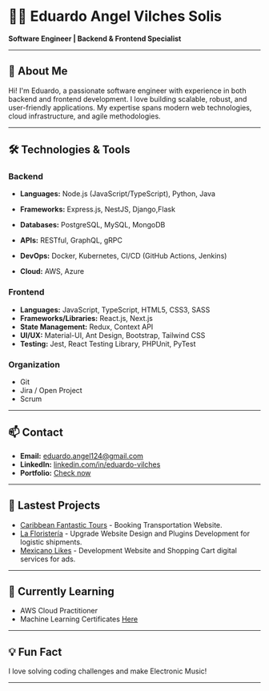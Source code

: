 # 👨‍💻 Eduardo Angel Vilches Solis

**Software Engineer | Backend & Frontend Specialist**

---

## 🚀 About Me

Hi! I'm Eduardo, a passionate software engineer with experience in both backend and frontend development. I love building scalable, robust, and user-friendly applications. My expertise spans modern web technologies, cloud infrastructure, and agile methodologies.

---

## 🛠️ Technologies & Tools

### Backend
- **Languages:** Node.js (JavaScript/TypeScript), Python, Java
- **Frameworks:** Express.js, NestJS, Django,Flask 

- **Databases:** PostgreSQL, MySQL, MongoDB
- **APIs:** RESTful, GraphQL, gRPC
- **DevOps:** Docker, Kubernetes, CI/CD (GitHub Actions, Jenkins)
- **Cloud:** AWS, Azure

### Frontend
- **Languages:** JavaScript, TypeScript, HTML5, CSS3, SASS
- **Frameworks/Libraries:** React.js, Next.js
- **State Management:** Redux, Context API
- **UI/UX:** Material-UI, Ant Design, Bootstrap, Tailwind CSS
- **Testing:** Jest, React Testing Library, PHPUnit, PyTest

### Organization 
* Git
* Jira / Open Project
* Scrum 

---

## 📫 Contact

- **Email:** eduardo.angel124@gmail.com
- **LinkedIn:** [linkedin.com/in/eduardo-vilches](https://www.linkedin.com/in/eduardo-vilches/)
- **Portfolio:** [Check now](https://github.com/eduardovilches/portfolio)

---

## 📝 Lastest Projects

- [Caribbean  Fantastic Tours](https://www.caribbeanfantastictours.com/) - Booking Transportation Website.
- [La Floristería](https://shopfloristeria.com/) - Upgrade Website Design and Plugins Development for logistic shipments.
- [Mexicano Likes](https://mexicanolikes.com/) - Development Website and Shopping Cart digital services for ads.

---

## 🌱 Currently Learning

- AWS Cloud Practitioner 
- Machine Learning 
Certificates  [Here](https://github.com/eduardovilches/certifications)

---

## 💡 Fun Fact

I love solving coding challenges and make Electronic Music!


--- 

